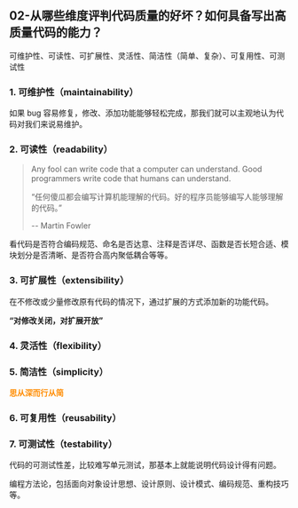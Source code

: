 ## 02-从哪些维度评判代码质量的好坏？如何具备写出高质量代码的能力？

可维护性、可读性、可扩展性、灵活性、简洁性（简单、复杂）、可复用性、可测试性

### 1. 可维护性（maintainability）

如果 bug 容易修复，修改、添加功能能够轻松完成，那我们就可以主观地认为代码对我们来说易维护。

### 2.  可读性（readability）

> Any fool can write code that a computer can understand. Good programmers write code that humans can understand.
>
> “任何傻瓜都会编写计算机能理解的代码。好的程序员能够编写人能够理解的代码。”
>
> --  Martin Fowler

看代码是否符合编码规范、命名是否达意、注释是否详尽、函数是否长短合适、模块划分是否清晰、是否符合高内聚低耦合等等。

### 3. 可扩展性（extensibility）

在不修改或少量修改原有代码的情况下，通过扩展的方式添加新的功能代码。

**“对修改关闭，对扩展开放”**

### 4. 灵活性（flexibility）



### 5. 简洁性（simplicity）

<font color=#FF8C00>**思从深而行从简**</font>

### 6. 可复用性（reusability）

### 7. 可测试性（testability）

代码的可测试性差，比较难写单元测试，那基本上就能说明代码设计得有问题。



编程方法论，包括面向对象设计思想、设计原则、设计模式、编码规范、重构技巧等。